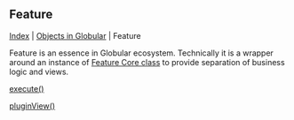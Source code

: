 ## Feature

[Index](/docs/README.md) | [Objects in Globular](/docs/objects/README.md) | Feature

Feature is an essence in Globular ecosystem. Technically it is a wrapper around an instance of [Feature Core class](/docs/interface/feature-core/README.md) to provide separation of business logic and views. 

[execute()](execute/README.md)

[pluginView()](plugin-view/README.md)
